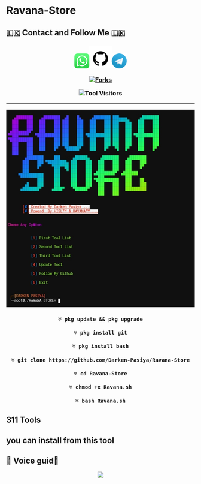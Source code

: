 # Ravana-Store

## 🇱🇰 Contact and Follow Me 🇱🇰

<p><h3 align="center"><a href="http://wa.me/94782002997"><img src="https://github.com/Darken-Pasiya/Darken-Pasiya/blob/main/PicsArt_04-10-02.10.09.png" width="40" height="40"></a><a href="https://github.com/Darken-Pasiya"><img src="https://github.com/Darken-Pasiya/Darken-Pasiya/blob/main/git.png" width="60" height="60"></a><a href="https://t.me/DarkenPasiya"><img src="https://github.com/Darken-Pasiya/Darken-Pasiya/blob/main/PicsArt_05-11-05.58.55.png" width="40" height="40"></a></p>

<a href="https://github.com/Anonymous-Zpt/T-banner4/network/members"><img title="Forks" src="https://img.shields.io/github/forks/Darken-Pasiya/Ravana-Store?color=blue&style=flat-square"></a>

![Tool Visitors](https://visitor-badge.glitch.me/badge?page_id=Darken-Pasiya/Ravana-Store&left_color=blueviolet&right_color=brightgreen)

----

<p align="center"><img src="https://github.com/Darken-Pasiya/Files/blob/main/Screenshot_20211021_094302.jpg" alt="Bt">
</p>

`♅ pkg update && pkg upgrade`

`♅ pkg install git`

`♅ pkg install bash`

`♅ git clone https://github.com/Darken-Pasiya/Ravana-Store`

`♅ cd Ravana-Store`

`♅ chmod +x Ravana.sh`

`♅ bash Ravana.sh`

## 311 Tools 

## you can install from this tool

## 🎵 Voice guid🎵

<p align="center">
  <img src="https://readme-typing-svg.herokuapp.com/?color=%23BA00FF&lines=🄷🄴🄻🄻🄾+,;𝗶+𝗮𝗺+𝕯𝖆𝖗𝖐𝖊𝖓+𝕻𝖆𝖘𝖎𝖞𝖆;𝗦𝗶𝗺𝗽𝗹𝗲+𝗣𝗹𝘂𝗴𝗶𝗻;𝗔𝗻𝗱;𝗧𝗼𝗼𝗹+𝗗𝗲𝘃𝗲𝗹𝗼𝗽𝗲𝗿+🛠😎&font=Fira%20Code&center=true&width=250&height=50">
